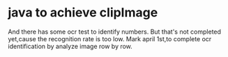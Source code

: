 # java to achieve clipImage
And there has some ocr test to identify numbers. But that's not completed yet,cause the recognition rate is too low.
Mark april 1st,to complete ocr identification by analyze image row by row.
